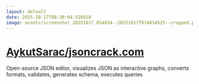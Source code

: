 ```yaml
---
layout: default
date: 2025-10-17T08:30:04.526910
image: assets/screenshot_20251017_054834--20251017T074834525--cropped.png
---
```


# [AykutSarac/jsoncrack.com](https://github.com/AykutSarac/jsoncrack.com/)

Open-source JSON editor, visualizes JSON as interactive graphs, converts formats, validates, generates schema, executes queries
